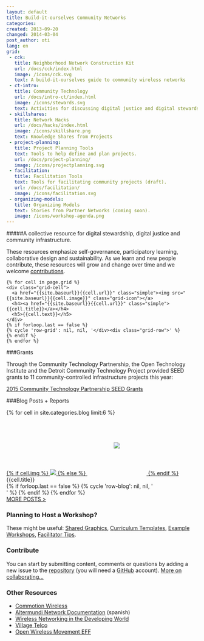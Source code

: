 ```yaml
---
layout: default
title: Build-it-ourselves Community Networks
categories: 
created: 2013-09-20
changed: 2014-03-04
post_author: oti
lang: en
grid:
 - cck:
   title: Neighborhood Network Construction Kit
   url: /docs/cck/index.html
   image: /icons/cck.svg
   text: A build-it-ourselves guide to community wireless networks
 - ct-intro:
   title: Community Technology
   url: /docs/intro-ct/index.html
   image: /icons/stewards.svg
   text: Activities for discussing digital justice and digital stewardship.
 - skillshares:
   title: Network Hacks
   url: /docs/hacks/index.html
   image: /icons/skillshare.png
   text: Knowledge Shares from Projects
 - project-planning:
   title: Project Planning Tools
   text: Tools to help define and plan projects.
   url: /docs/project-planning/
   image: /icons/projectplanning.svg
 - facilitation:
   title: Facilitation Tools
   text: Tools for facilitating community projects (draft).
   url: /docs/facilitation/
   image: /icons/facilitation.svg
 - organizing-models:
   title: Organizing Models
   text: Stories from Partner Networks (coming soon).
   image: /icons/workshop-agenda.png
---
```


#####A collective resource for <span class="small-caps"> digital stewardship</span>, <span class="small-caps">digital justice</span> and <span class="small-caps">community infrastructure</span>.

These resources emphasize self-governance, participatory learning, collaborative design and sustainability. As we learn and new people contribute, these resources will grow and change over time and we welcome [contributions](contribute.html). 


<div class="grid home-width">
  <div class="grid-row">
    
    {% for cell in page.grid %}
    <div class="grid-cell">
      <a href="{{site.baseurl}}{{cell.url}}" class="simple"><img src="{{site.baseurl}}{{cell.image}}" class="grid-icon"></a>
      <h4><a href="{{site.baseurl}}{{cell.url}}" class="simple">{{cell.title}}</a></h4>
      <h5>{{cell.text}}</h5>
    </div>
    {% if forloop.last == false %}
    {% cycle 'row-grid': nil, nil, '</div><div class="grid-row">' %} 
    {% endif %}
    {% endfor %}
    
  </div>
</div>

###Grants

Through the Community Technology Partnership, the Open Technology Institute and the Detroit Community Technology Project provided SEED grants to 11 community-controlled infrastructure projects this year:

[2015 Community Technology Partnership SEED Grants](/docs/seed-grants/)


###Blog Posts + Reports

<div class="grid home-width">
  <div class="grid-row">
    {% for cell in site.categories.blog limit:6 %}
    <div class="grid-cell grid-gallery">
      <div class="figure">
	<a href="{{site.baseurl}}{{cell.url}}">
	  {% if cell.img %}
	  <img src="{{site.baseurl}}{{cell.img}}" />
	  {% else %}
	  <img src="{{site.baseurl}}/icons/map.svg" style="padding:70px;"/>
	  {% endif %}
	</a><div class="caption">{{cell.title}}</div>
      </div>
    </div>
    {% if forloop.last == false %}
    {% cycle 'row-blog': nil, nil, '</div><div class="grid-row">' %} 
    {% endif %}
    {% endfor %}
  </div>
  <div class="grid-row">
    <div class="grid-cell"><a href="{{site.baseurl}}/docs/blog/">MORE POSTS > </a></div>
  </div>
</div>

### Planning to Host a Workshop?
 
These might be useful: [Shared Graphics](list-assets.html), [Curriculum Templates](https://docs.google.com/document/d/1iReF0YMmCvOLxC3OrnRtQqtZ8_BMF2oUnGG86lTXHgE/edit?usp=sharing), [Example Workshops](/docs/workshops/), [Facilitator Tips](/docs/facilitation).

### Contribute

You can start by submitting content, comments or questions by adding a new issue to the [repository](http://github.com/communitytechnology/communitytechnology.github.io/issues/new) (you will need a [GitHub](https://github.com) account). [More on collaborating...](contribute.html)

### Other Resources

+ [Commotion Wireless](https://commotionwireless.net/)
+ [Altermundi Network Documentation](http://docs.altermundi.net/) (spanish)
+ [Wireless Networking in the Developing World](http://wndw.net)
+ [Village Telco](http://villagetelco.org)
+ [Open Wireless Movement EFF](https://openwireless.org/)
